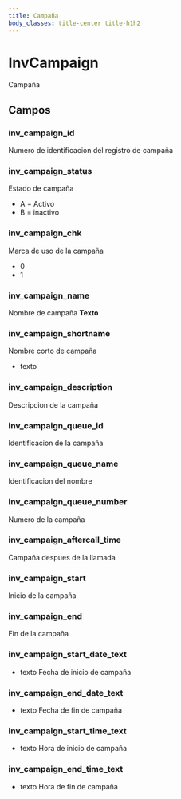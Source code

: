 ```yaml
---
title: Campaña
body_classes: title-center title-h1h2
---
```


# InvCampaign
Campaña

## Campos 
### inv_campaign_id
Numero de identificacion del registro de campaña 

### inv_campaign_status
Estado de campaña
- A = Activo
- B = inactivo

### inv_campaign_chk 
Marca de uso de la campaña
- 0
- 1

### inv_campaign_name
Nombre de campaña
__Texto__

### inv_campaign_shortname
Nombre corto de campaña
- texto

### inv_campaign_description
Descripcion de la campaña

### inv_campaign_queue_id
Identificacion de la campaña 

### inv_campaign_queue_name
Identificacion del nombre 

### inv_campaign_queue_number
Numero de la campaña 

### inv_campaign_aftercall_time
Campaña despues de la llamada

### inv_campaign_start
Inicio de la campaña 

### inv_campaign_end
Fin de la campaña 

### inv_campaign_start_date_text
- texto
Fecha de inicio de campaña

 
### inv_campaign_end_date_text
- texto
Fecha de fin de campaña 

### inv_campaign_start_time_text
- texto 
Hora de inicio de campaña 

### inv_campaign_end_time_text
- texto
Hora de fin de campaña